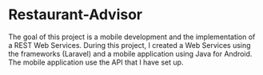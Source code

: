 # Restaurant-Advisor
The goal of this project is a mobile development and the implementation of a REST Web Services.  During this project, I created a Web Services using the frameworks (Laravel) and a mobile application using Java for Android.  The mobile application use the API that I have set up.
